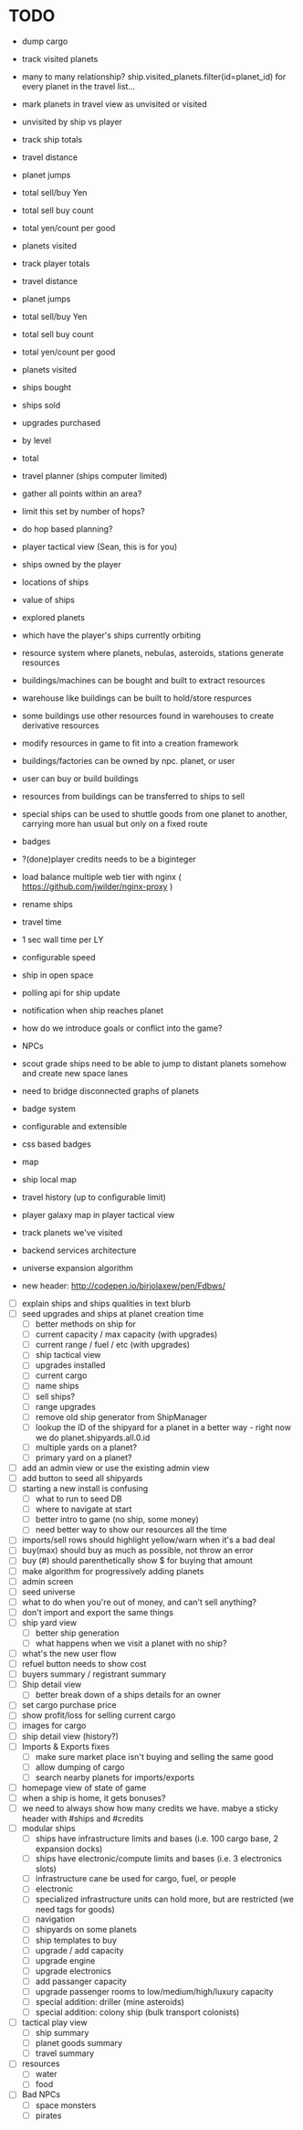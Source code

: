 # TODO
 - dump cargo
 - track visited planets
  - many to many relationship?
    ship.visited_planets.filter(id=planet_id) for every planet in the travel list...
  - mark planets in travel view as unvisited or visited
  - unvisited by ship vs player
 - track ship totals
  - travel distance
  - planet jumps
  - total sell/buy Yen
  - total sell buy count
  - total yen/count per good
  - planets visited
 - track player totals
  - travel distance
  - planet jumps
  - total sell/buy Yen
  - total sell buy count
  - total yen/count per good
  - planets visited
  - ships bought
  - ships sold
  - upgrades purchased 
   - by level
   - total
 - travel planner (ships computer limited)
  - gather all points within an area?
  - limit this set by number of hops?
  - do hop based planning?
  
 - player tactical view (Sean, this is for you)
  - ships owned by the player
   - locations of ships
   - value of ships
  - explored planets
   - which have the player's ships currently orbiting 
  
 - resource system where planets, nebulas, asteroids, stations generate resources
 - buildings/machines can be bought and built to extract resources
 - warehouse like buildings can be built to hold/store respurces
 - some buildings use other resources found in warehouses to create derivative resources
 - modify resources in game to fit into a creation framework
 - buildings/factories can be owned by npc. planet, or user
 - user can buy or build buildings
 - resources from buildings can be transferred to ships to sell
 - special ships can be used to shuttle goods from one planet to another, carrying more han usual
   but only on a fixed route
  
 - badges
  
 - ?(done)player credits needs to be a biginteger
 - load balance multiple web tier with nginx ( https://github.com/jwilder/nginx-proxy )
 - rename ships
 - travel time
  - 1 sec wall time per LY
  - configurable speed
  - ship in open space
  - polling api for ship update
  - notification when ship reaches planet
 - how do we introduce goals or conflict into the game?
 - NPCs
 - scout grade ships need to be able to jump to distant planets somehow and create new space lanes
  - need to bridge disconnected graphs of planets
 - badge system
  - configurable and extensible
  - css based badges
 - map
  - ship local map
  - travel history (up to configurable limit)
  - player galaxy map in player tactical view
  - track planets we've visited
 - backend services architecture
  - universe expansion algorithm
 - new header: http://codepen.io/birjolaxew/pen/Fdbws/
  
 - [ ] explain ships and ships qualities in text blurb
 - [ ] seed upgrades and ships at planet creation time
   - [ ] better methods on ship for
    - [ ] current capacity / max capacity (with upgrades)
    - [ ] current range / fuel / etc (with upgrades)
   - [ ] ship tactical view
    - [ ] upgrades installed
    - [ ] current cargo
    - [ ] name ships
   - [ ] sell ships?
   - [ ] range upgrades
   - [ ] remove old ship generator from ShipManager
   - [ ] lookup the ID of the shipyard for a planet in a better way - right now we do planet.shipyards.all.0.id
    - [ ] multiple yards on a planet?
    - [ ] primary yard on a planet?
 - [ ] add an admin view or use the existing admin view
  - [ ] add button to seed all shipyards
 - [ ] starting a new install is confusing
   - [ ] what to run to seed DB
   - [ ] where to navigate at start
   - [ ] better intro to game (no ship, some money)
   - [ ] need better way to show our resources all the time
 - [ ] imports/sell rows should highlight yellow/warn when it's a bad deal
 - [ ] buy(max) should buy as much as possible, not throw an error
 - [ ] buy (#) should parenthetically show $ for buying that amount
 - [ ] make algorithm for progressively adding planets
 - [ ] admin screen
  - [ ] seed universe
 - [ ] what to do when you're out of money, and can't sell anything?
 - [ ] don't import and export the same things
 - [ ] ship yard view
   - [ ] better ship generation
   - [ ] what happens when we visit a planet with no ship?
 - [ ] what's the new user flow
 - [ ] refuel button needs to show cost
 - [ ] buyers summary / registrant summary
 - [ ] Ship detail view
   - [ ] better break down of a ships details for an owner
 - [ ] set cargo purchase price
 - [ ] show profit/loss for selling current cargo
 - [ ] images for cargo
 - [ ] ship detail view (history?)
 - [ ] Imports & Exports fixes
   - [ ] make sure market place isn't buying and selling the same good
   - [ ] allow dumping of cargo
   - [ ] search nearby planets for imports/exports
 - [ ] homepage view of state of game
 - [ ] when a ship is home, it gets bonuses?
 - [ ] we need to always show how many credits we have. mabye a sticky header with #ships and #credits
 - [ ] modular ships
   - [ ] ships have infrastructure limits and bases (i.e. 100 cargo base, 2 expansion docks)
   - [ ] ships have electronic/compute limits and bases (i.e. 3 electronics slots)
   - [ ] infrastructure cane be used for cargo, fuel, or people
   - [ ] electronic
   - [ ] specialized infrastructure units can hold more, but are restricted (we need tags for goods)
   - [ ] navigation
   - [ ] shipyards on some planets
   - [ ] ship templates to buy
   - [ ] upgrade / add capacity
   - [ ] upgrade engine
   - [ ] upgrade electronics
   - [ ] add passanger capacity
   - [ ] upgrade passenger rooms to low/medium/high/luxury capacity
   - [ ] special addition: driller (mine asteroids)
   - [ ] special addition: colony ship (bulk transport colonists)
 - [ ] tactical play view
   - [ ] ship summary
   - [ ] planet goods summary
   - [ ] travel summary
 - [ ] resources
   - [ ] water
   - [ ] food
 - [ ] Bad NPCs
   - [ ] space monsters
   - [ ] pirates
